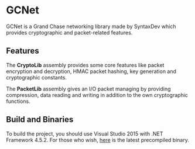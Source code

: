 # GCNet
GCNet is a Grand Chase networking library made by SyntaxDev which provides cryptographic and packet-related features.
## Features
The **CryptoLib** assembly provides some core features like packet encryption and decryption, HMAC packet hashing, key generation and cryptographic constants.

The **PacketLib** assembly gives an I/O packet managing by providing compression, data reading and writing in addition to the own cryptographic functions.
## Build and Binaries
To build the project, you should use Visual Studio 2015 with .NET Framework 4.5.2. For those who wish, [here](https://www.dropbox.com/s/drr1pe9a6ph3p7p/GCNet.zip?dl=1) is the latest precompiled binary.
